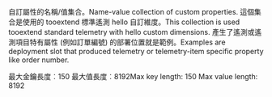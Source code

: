 <span data-ttu-id="1d6f6-101">自訂屬性的名稱/值集合。</span><span class="sxs-lookup"><span data-stu-id="1d6f6-101">Name-value collection of custom properties.</span></span> <span data-ttu-id="1d6f6-102">這個集合是使用的 tooextend 標準遙測 hello 自訂維度。</span><span class="sxs-lookup"><span data-stu-id="1d6f6-102">This collection is used tooextend standard telemetry with hello custom dimensions.</span></span> <span data-ttu-id="1d6f6-103">產生了遙測或遙測項目特有屬性 (例如訂單編號) 的部署位置就是範例。</span><span class="sxs-lookup"><span data-stu-id="1d6f6-103">Examples are deployment slot that produced telemetry or telemetry-item specific property like order number.</span></span> 

<span data-ttu-id="1d6f6-104">最大金鑰長度︰150 最大值長度︰8192</span><span class="sxs-lookup"><span data-stu-id="1d6f6-104">Max key length: 150 Max value length: 8192</span></span>
